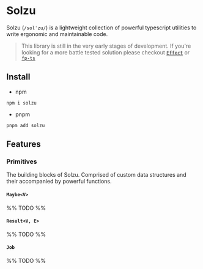 # Solzu
Solzu (`/solˈzu/`) is a lightweight collection of powerful typescript utilities to write ergonomic and maintainable code.

> This library is still in the very early stages of development. If you're looking for a more battle tested solution please checkout [`Effect`](https://github.com/Effect-TS/effect) or [`fp-ts`](https://github.com/gcanti/fp-ts)

## Install
- npm
```
npm i solzu
```

- pnpm
```
pnpm add solzu
```
## Features
### Primitives
The building blocks of Solzu. Comprised of custom data structures and their accompanied by powerful functions.
#### `Maybe<V>`

%% TODO %%
#### `Result<V, E>`

%% TODO %%
#### `Job`

%% TODO %%

